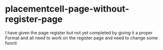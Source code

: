 # placementcell-page-without-register-page
I have given the page register but not yet completed by giving it a proper Format and all need to work on the register page and need to change some functi
